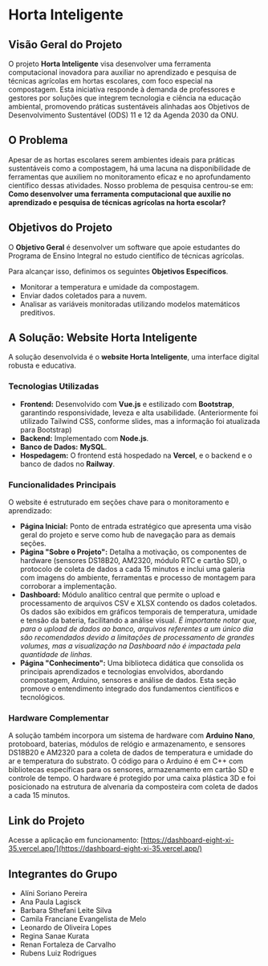 # Horta Inteligente

## Visão Geral do Projeto

O projeto **Horta Inteligente** visa desenvolver uma ferramenta computacional inovadora para auxiliar no aprendizado e pesquisa de técnicas agrícolas em hortas escolares, com foco especial na compostagem. Esta iniciativa responde à demanda de professores e gestores por soluções que integrem tecnologia e ciência na educação ambiental, promovendo práticas sustentáveis alinhadas aos Objetivos de Desenvolvimento Sustentável (ODS) 11 e 12 da Agenda 2030 da ONU.

## O Problema

Apesar de as hortas escolares serem ambientes ideais para práticas sustentáveis como a compostagem, há uma lacuna na disponibilidade de ferramentas que auxiliem no monitoramento eficaz e no aprofundamento científico dessas atividades. Nosso problema de pesquisa centrou-se em: **Como desenvolver uma ferramenta computacional que auxilie no aprendizado e pesquisa de técnicas agrícolas na horta escolar?** 

## Objetivos do Projeto

O **Objetivo Geral** é desenvolver um software que apoie estudantes do Programa de Ensino Integral no estudo científico de técnicas agrícolas.

Para alcançar isso, definimos os seguintes **Objetivos Específicos**.
* Monitorar a temperatura e umidade da compostagem.
* Enviar dados coletados para a nuvem.
* Analisar as variáveis monitoradas utilizando modelos matemáticos preditivos.

## A Solução: Website Horta Inteligente

A solução desenvolvida é o **website Horta Inteligente**, uma interface digital robusta e educativa.

### Tecnologias Utilizadas
* **Frontend:** Desenvolvido com **Vue.js** e estilizado com **Bootstrap**, garantindo responsividade, leveza e alta usabilidade. (Anteriormente foi utilizado Tailwind CSS, conforme slides, mas a informação foi atualizada para Bootstrap)
* **Backend:** Implementado com **Node.js**.
* **Banco de Dados:** **MySQL**.
* **Hospedagem:** O frontend está hospedado na **Vercel**, e o backend e o banco de dados no **Railway**.

### Funcionalidades Principais
O website é estruturado em seções chave para o monitoramento e aprendizado:

* **Página Inicial:** Ponto de entrada estratégico que apresenta uma visão geral do projeto e serve como hub de navegação para as demais seções.
* **Página "Sobre o Projeto":** Detalha a motivação, os componentes de hardware (sensores DS18B20, AM2320, módulo RTC e cartão SD), o protocolo de coleta de dados a cada 15 minutos e inclui uma galeria com imagens do ambiente, ferramentas e processo de montagem para corroborar a implementação.
* **Dashboard:** Módulo analítico central que permite o upload e processamento de arquivos CSV e XLSX contendo os dados coletados. Os dados são exibidos em gráficos temporais de temperatura, umidade e tensão da bateria, facilitando a análise visual. *É importante notar que, para o upload de dados ao banco, arquivos referentes a um único dia são recomendados devido a limitações de processamento de grandes volumes, mas a visualização na Dashboard não é impactada pela quantidade de linhas.*
* **Página "Conhecimento":** Uma biblioteca didática que consolida os principais aprendizados e tecnologias envolvidos, abordando compostagem, Arduino, sensores e análise de dados. Esta seção promove o entendimento integrado dos fundamentos científicos e tecnológicos.

### Hardware Complementar
A solução também incorpora um sistema de hardware com **Arduino Nano**, protoboard, baterias, módulos de relógio e armazenamento, e sensores DS18B20 e AM2320 para a coleta de dados de temperatura e umidade do ar e temperatura do substrato. O código para o Arduino é em C++ com bibliotecas específicas para os sensores, armazenamento em cartão SD e controle de tempo. O hardware é protegido por uma caixa plástica 3D e foi posicionado na estrutura de alvenaria da composteira com coleta de dados a cada 15 minutos.

## Link do Projeto

Acesse a aplicação em funcionamento: [https://dashboard-eight-xi-35.vercel.app/](https://dashboard-eight-xi-35.vercel.app/)

## Integrantes do Grupo

* Alíni Soriano Pereira
* Ana Paula Lagisck
* Barbara Sthefani Leite Silva
* Camila Franciane Evangelista de Melo
* Leonardo de Oliveira Lopes
* Regina Sanae Kurata
* Renan Fortaleza de Carvalho
* Rubens Luiz Rodrigues
